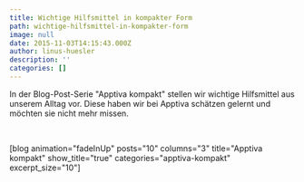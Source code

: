 ```yaml
---
title: Wichtige Hilfsmittel in kompakter Form
path: wichtige-hilfsmittel-in-kompakter-form
image: null
date: 2015-11-03T14:15:43.000Z
author: linus-huesler
description: ''
categories: []
---
```


In der Blog-Post-Serie "Apptiva kompakt" stellen wir wichtige Hilfsmittel aus unserem Alltag vor. Diese haben wir bei Apptiva schätzen gelernt und möchten sie nicht mehr missen.

&nbsp;

[blog animation="fadeInUp" posts="10" columns="3" title="Apptiva kompakt" show_title="true" categories="apptiva-kompakt" excerpt_size="10"]

&nbsp;